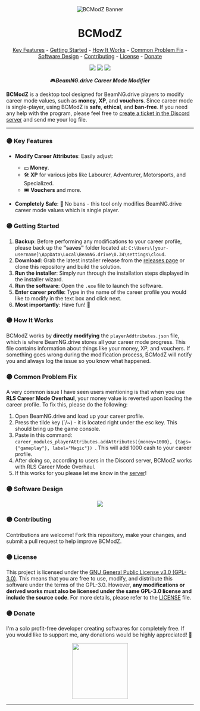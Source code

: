 <div align="center">
	<img src="https://i.imgur.com/lyJevmd.png" alt="BCModZ Banner">
    <h1>BCModZ</h1>
</div>



<p align="center">
<a href="#-key-features">Key Features</a> - 
<a href = "#-getting-started">Getting Started</a> -
<a href = "#-how-it-works">How It Works</a> -
<a href = "#-common-problem-fix">Common Problem Fix</a> -
<a href = "#-software-design">Software Design</a> -
<a href = "#-contributing">Contributing</a> -
<a href = "#-license">License</a> -
<a href = "#-donate">Donate</a>
</p>

<div align="center">
	<img src="https://img.shields.io/github/downloads/zrylx/BCModZ/total"/>
	<img src="https://img.shields.io/github/v/release/zrylx/BCModZ"/>
	<img src="https://img.shields.io/github/stars/zrylx/BCModZ"/>
</div>

<p align=center>🎮<i><b>BeamNG.drive Career Mode Modifier</b></i></p>

**BCModZ** is a desktop tool designed for BeamNG.drive players to modify career mode values, such as **money**, **XP**, and **vouchers**. Since career mode is single-player, using BCModZ is **safe**, **ethical**, and **ban-free**. If you need any help with the program, please feel free to [create a ticket in the Discord server](https://discord.gg/Zm9JzKvzyg) and send me your log file. 

---

### 🟣 **Key Features**
- **Modify Career Attributes**:
	Easily adjust:
	- 💵 **Money**.
	- 🛠️ **XP** for various jobs like Labourer, Adventurer, Motorsports, and Specialized.
	- 🎟️ **Vouchers** and more.

- **Completely Safe**:
🚫 No bans - this tool only modifies BeamNG.drive career mode values which is single player. 

### 🟣 **Getting Started**
1. **Backup**: Before performing any modifications to your career profile, please back up the **"saves"** folder located at: ```C:\Users\[your-username]\AppData\Local\BeamNG.drive\0.34\settings\cloud```. 
2. **Download**: Grab the latest installer release from the [releases page](https://github.com/Zrylx/BCModZ/releases) or clone this repository and build the solution.
3. **Run the installer**: Simply run through the installation steps displayed in the installer wizard.
4. **Run the software**: Open the ```.exe``` file to launch the software. 
5. **Enter career profile**: Type in the name of the career profile you would like to modify in the text box and click next.
6. **Most importantly**: Have fun! 🚀
 
### 🟣 **How It Works**
BCModZ works by **directly modifying** the ```playerAddtributes.json``` file, which is where BeamNG.drive stores all your career mode progress. This file contains information about things like your money, XP, and vouchers. If something goes wrong during the modification process, BCModZ will notify you and always log the issue so you know what happened.

### 🟣 **Common Problem Fix**
A very common issue I have seen users mentioning is that when you use **RLS Career Mode Overhaul**, your money value is reverted upon loading the career profile. To fix this, please do the following:
1. Open BeamNG.drive and load up your career profile.
2. Press the tilde key (`/~) - it is located right under the esc key. This should bring up the game console. 
3. Paste in this command: ```career_modules_playerAttributes.addAttributes({money=1000}, {tags={"gameplay"}, label="Magic"}) ```. This will add 1000 cash to your career profile. 
4. After doing so, according to users in the Discord server, BCModZ works with RLS Career Mode Overhaul. 
5. If this works for you please let me know in the [server](https://discord.gg/Zm9JzKvzyg)!

### 🟣 **Software Design**
<div align="center">
<img src="https://i.imgur.com/0u9lPSq.jpg">
</div>

### 🟣 **Contributing**
Contributions are welcome! Fork this repository, make your changes, and submit a pull request to help improve BCModZ.

### 🟣 **License**
This project is licensed under the [GNU General Public License v3.0 (GPL-3.0)](https://github.com/Zrylx/BCModZ?tab=GPL-3.0-1-ov-file#readme). This means that you are free to use, modify, and distribute this software under the terms of the GPL-3.0. However, **any modifications or derived works must also be licensed under the same GPL-3.0 license and include the source code**. For more details, please refer to the [LICENSE](https://github.com/Zrylx/BCModZ?tab=GPL-3.0-1-ov-file#readme) file. 

### 🟣 **Donate**
I'm a solo profit-free developer creating softwares for completely free. If you would like to support me, any donations would be highly appreciated! 💜
<div align="center">
	<a href="https://buymeacoffee.com/zrylx">
		<img src="https://miro.medium.com/v2/resize:fit:1090/0*lHgOW3tB_MfDAlBf.png" width="150">
	</a>
</div>

---
